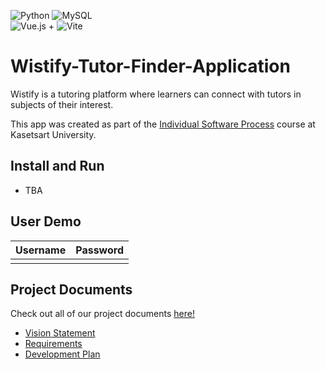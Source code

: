 ![Python](https://img.shields.io/badge/python-3670A0?style=for-the-badge&logo=python&logoColor=ffdd54) ![MySQL](https://img.shields.io/badge/mysql-%2300f.svg?style=for-the-badge&logo=mysql&logoColor=white)
<br>
![Vue.js](https://img.shields.io/badge/vuejs-%2335495e.svg?style=for-the-badge&logo=vuedotjs&logoColor=%234FC08D) + ![Vite](https://img.shields.io/badge/vite-%23646CFF.svg?style=for-the-badge&logo=vite&logoColor=white)

# Wistify-Tutor-Finder-Application

Wistify is a tutoring platform where learners can connect with tutors in subjects of their interest.

This app was created as part of the [Individual Software Process](
https://cpske.github.io/ISP) course at Kasetsart University.

## Install and Run

- TBA

## User Demo

| Username  | Password        |
|-----------|-----------------|
|      |  |

## Project Documents

Check out all of our project documents [here!](../../wiki/Home)

- [Vision Statement](../../wiki/Vision%20Statement)
- [Requirements](../../wiki/Requirements)
- [Development Plan](../../wiki/Development-Plan)


